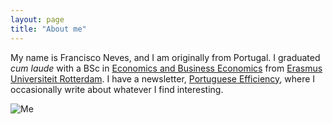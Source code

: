 ```yaml
---
layout: page
title: "About me"
---
```


  My name is Francisco Neves, and I am originally from Portugal. I graduated *cum laude* with a BSc in [Economics and Business Economics](https://www.eur.nl/en/bachelor/international-bachelor-economics-and-business-economics) from [Erasmus Universiteit Rotterdam](https://www.eur.nl/en). I have a newsletter, [Portuguese Efficiency](https://fdscn.substack.com), where I occasionally write about whatever I find interesting. 
  
![Me](https://fdscn.github.io/atacama.png)





